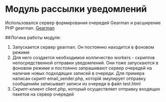 # Модуль рассылки уведомлений
Использовался сервер формирования очередей Gearman и расширение PHP gearman. [Gearman](http://gearman.org/download/#php)

##Логика работы модуля:
1. Запускается сервер gearman. Он постоянно находится в фоновом режиме
2. Для него создается необходимое колличество workers - скриптов непосредственной отправки уведомлений. Они тоже запускаются в фоновом режиме и постоянно запрашивают сервер очередей на наличие новых подходящих записей в очереди. Для примера написан скрипт email_sender.php, которій эмулирует отправку сообщенийи записывает записи из очереди в файл test.html
3. Скрипт-клиент client.php, который осуществляет отправку входящих пакетов на сервер очередей
